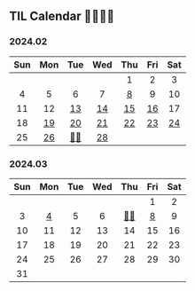 ## TIL Calendar 🐱‍🏍🐾🐣

### 2024.02

| Sun |         Mon          |         Tue          |         Wed          |         Thu          |         Fri          |         Sat          |
| :-: | :------------------: | :------------------: | :------------------: | :------------------: | :------------------: | :------------------: |
|     |                      |                      |                      |          1           |          2           |          3           |
|  4  |          5           |          6           |          7           | [8](2402/240208.md)  |          9           |          10          |
| 11  |          12          | [13](2402/240213.md) | [14](2402/240214.md) | [15](2402/240215.md) | [16](2402/240216.md) |          17          |
| 18  | [19](2402/240219.md) | [20](2402/240220.md) | [21](2402/240221.md) | [22](2402/240222.md) | [23](2402/240223.md) | [24](2402/240224.md) |
| 25  | [26](2402/240226.md) | [👩‍💻](2402/240227.md) | [28](2402/240228.md) |                      |                      |                      |

### 2024.03

| Sun |         Mon         | Tue | Wed |         Thu          |         Fri         | Sat |
| :-: | :-----------------: | :-: | :-: | :------------------: | :-----------------: | :-: |
|     |                     |     |     |                      |          1          |  2  |
|  3  | [4](2403/240304.md) |  5  |  6  | [👩‍💻](2403/240307.md) | [8](2403/240308.md) |  9  |
| 10  |         11          | 12  | 13  |          14          |         15          | 16  |
| 17  |         18          | 19  | 20  |          21          |         22          | 23  |
| 24  |         25          | 26  | 27  |          28          |         29          | 30  |
| 31  |                     |     |     |                      |                     |     |

